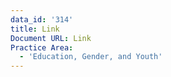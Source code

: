 ```yaml
---
data_id: '314'
title: Link
Document URL: Link
Practice Area:
  - 'Education, Gender, and Youth'
---
```

